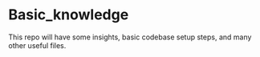# Basic_knowledge
This repo will have some insights, basic codebase setup steps, and many other useful files.
